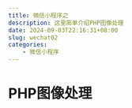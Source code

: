 ```yaml
---
title: 微信小程序之
description: 这里简单介绍PHP图像处理
date: 2024-09-03T22:16:31+08:00
slug: wechat02
categories:
    - 微信小程序
---
```


# PHP图像处理

